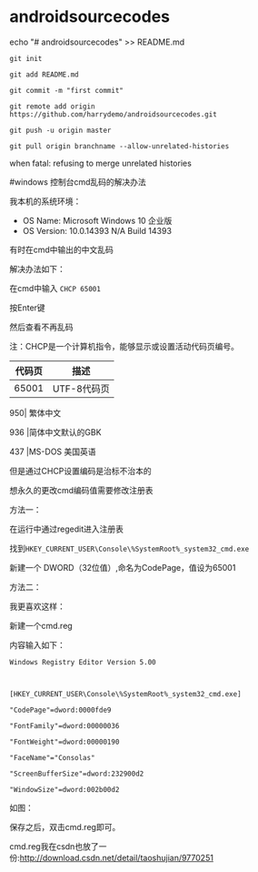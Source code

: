 # androidsourcecodes
echo "# androidsourcecodes" >> README.md

```
git init

git add README.md

git commit -m "first commit"

git remote add origin https://github.com/harrydemo/androidsourcecodes.git

git push -u origin master

git pull origin branchname --allow-unrelated-histories
```
when 
fatal: refusing to merge unrelated histories


#windows 控制台cmd乱码的解决办法

我本机的系统环境：

- OS Name: Microsoft Windows 10 企业版
- OS Version: 10.0.14393 N/A Build 14393


有时在cmd中输出的中文乱码




解决办法如下：

在cmd中输入 `CHCP 65001`




按Enter键

然后查看不再乱码





注：CHCP是一个计算机指令，能够显示或设置活动代码页编号。

代码页 | 描述
----|----
65001 |  UTF-8代码页

950| 繁体中文

936 |简体中文默认的GBK

437 |MS-DOS 美国英语




但是通过CHCP设置编码是治标不治本的

想永久的更改cmd编码值需要修改注册表


方法一：

在运行中通过regedit进入注册表

找到`HKEY_CURRENT_USER\Console\%SystemRoot%_system32_cmd.exe`

新建一个 DWORD（32位值）,命名为CodePage，值设为65001 

方法二：

我更喜欢这样：

新建一个cmd.reg

内容输入如下：
```
Windows Registry Editor Version 5.00



[HKEY_CURRENT_USER\Console\%SystemRoot%_system32_cmd.exe]

"CodePage"=dword:0000fde9

"FontFamily"=dword:00000036

"FontWeight"=dword:00000190

"FaceName"="Consolas"

"ScreenBufferSize"=dword:232900d2

"WindowSize"=dword:002b00d2
```
如图：




保存之后，双击cmd.reg即可。

cmd.reg我在csdn也放了一份:http://download.csdn.net/detail/taoshujian/9770251

